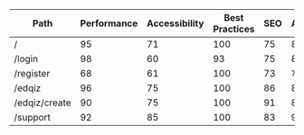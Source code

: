 |Path|Performance|Accessibility|Best Practices|SEO|Average|
|---|---|---|---|---|---|
|/|95|71|100|75|85.25|
|/login|98|60|93|75|81.5|
|/register|68|61|100|73|`75.5`|
|/edqiz|96|75|100|86|89.25|
|/edqiz/create|90|75|100|91|89|
|/support|92|85|100|83|90|

